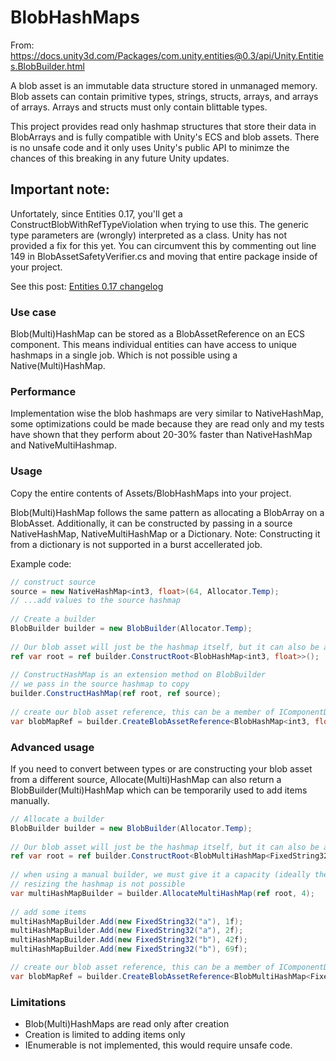 # BlobHashMaps

From: https://docs.unity3d.com/Packages/com.unity.entities@0.3/api/Unity.Entities.BlobBuilder.html

A blob asset is an immutable data structure stored in unmanaged memory. 
Blob assets can contain primitive types, strings, structs, arrays, and arrays of arrays. Arrays and structs must only contain blittable types.

This project provides read only hashmap structures that store their data in BlobArrays and is fully compatible with Unity's ECS and blob assets.
There is no unsafe code and it only uses Unity's public API to minimze the chances of this breaking in any future Unity updates.

## Important note:
Unfortately, since Entities 0.17, you'll get a ConstructBlobWithRefTypeViolation when trying to use this.
The generic type parameters are (wrongly) interpreted as a class. Unity has not provided a fix for this yet. 
You can circumvent this by commenting out line 149 in BlobAssetSafetyVerifier.cs and moving that entire package inside of your project.

See this post:
<a href="https://forum.unity.com/threads/entities-0-17-changelog.1020202/page-3#post-6791726">Entities 0.17 changelog</a>


### Use case
Blob(Multi)HashMap can be stored as a BlobAssetReference on an ECS component. 
This means individual entities can have access to unique hashmaps in a single job. Which is not possible using a Native(Multi)HashMap.

### Performance
Implementation wise the blob hashmaps are very similar to NativeHashMap, some optimizations could be made because they are read only 
and my tests have shown that they perform about 20-30% faster than NativeHashMap and NativeMultiHashmap.

### Usage
Copy the entire contents of Assets/BlobHashMaps into your project.

Blob(Multi)HashMap follows the same pattern as allocating a BlobArray on a BlobAsset. 
Additionally, it can be constructed by passing in a source NativeHashMap, NativeMultiHashMap or a Dictionary. 
Note: Constructing it from a dictionary is not supported in a burst accellerated job.

Example code:
```csharp
// construct source
source = new NativeHashMap<int3, float>(64, Allocator.Temp);
// ...add values to the source hashmap
            
// Create a builder
BlobBuilder builder = new BlobBuilder(Allocator.Temp);
            
// Our blob asset will just be the hashmap itself, but it can also be a member of a larger struct
ref var root = ref builder.ConstructRoot<BlobHashMap<int3, float>>();
            
// ConstructHashMap is an extension method on BlobBuilder
// we pass in the source hashmap to copy
builder.ConstructHashMap(ref root, ref source);
            
// create our blob asset reference, this can be a member of IComponentData
var blobMapRef = builder.CreateBlobAssetReference<BlobHashMap<int3, float>>(Allocator.Persistent);
```

### Advanced usage
If you need to convert between types or are constructing your blob asset from a different source, Allocate(Multi)HashMap can also
return a BlobBuilder(Multi)HashMap which can be temporarily used to add items manually.

```csharp
// Allocate a builder
BlobBuilder builder = new BlobBuilder(Allocator.Temp);
            
// Our blob asset will just be the hashmap itself, but it can also be a member of a larger struct
ref var root = ref builder.ConstructRoot<BlobMultiHashMap<FixedString32, float>>();
            
// when using a manual builder, we must give it a capacity (ideally the number of items we're going to add)
// resizing the hashmap is not possible
var multiHashMapBuilder = builder.AllocateMultiHashMap(ref root, 4);
            
// add some items
multiHashMapBuilder.Add(new FixedString32("a"), 1f);
multiHashMapBuilder.Add(new FixedString32("a"), 2f);
multiHashMapBuilder.Add(new FixedString32("b"), 42f);
multiHashMapBuilder.Add(new FixedString32("b"), 69f);

// create our blob asset reference, this can be a member of IComponentData
var blobMapRef = builder.CreateBlobAssetReference<BlobMultiHashMap<FixedString32, float>>(Allocator.Persistent);
```

### Limitations
- Blob(Multi)HashMaps are read only after creation
- Creation is limited to adding items only
- IEnumerable is not implemented, this would require unsafe code. 